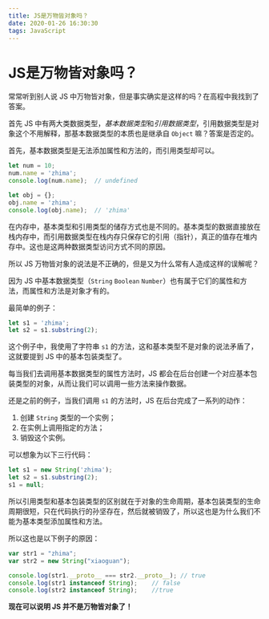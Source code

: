 ```yaml
---
title: JS是万物皆对象吗？
date: 2020-01-26 16:30:30
tags: JavaScript
---
```


# JS是万物皆对象吗？

常常听到别人说 JS 中万物皆对象，但是事实确实是这样的吗？在高程中我找到了答案。

首先 JS 中有两大类数据类型，*基本数据类型*和*引用数据类型*，引用数据类型是对象这个不用解释，那基本数据类型的本质也是继承自 `Object` 嘛？答案是否定的。

首先，基本数据类型是无法添加属性和方法的，而引用类型却可以。

```js
let num = 10;
num.name = 'zhima';
console.log(num.name);	// undefined

let obj = {};
obj.name = 'zhima';
console.log(obj.name);	// 'zhima'
```

在内存中，基本类型和引用类型的储存方式也是不同的。基本类型的数据直接放在栈内存中，而引用数据类型在栈内存只保存它的引用（指针），真正的值存在堆内存中。这也是这两种数据类型访问方式不同的原因。

所以 JS 万物皆对象的说法是不正确的，但是又为什么常有人造成这样的误解呢？

因为 JS 中基本数据类型（`String` `Boolean` `Number`）也有属于它们的属性和方法，而属性和方法是对象才有的。

最简单的例子：

```js
let s1 = 'zhima';
let s2 = s1.substring(2);
```

这个例子中，我使用了字符串 `s1` 的方法，这和基本类型不是对象的说法矛盾了，这就要提到 JS 中的基本包装类型了。

每当我们去调用基本数据类型的属性方法时，JS 都会在后台创建一个对应基本包装类型的对象，从而让我们可以调用一些方法来操作数据。

还是之前的例子，当我们调用 `s1` 的方法时，JS 在后台完成了一系列的动作：

1. 创建 `String` 类型的一个实例；
2. 在实例上调用指定的方法；
3. 销毁这个实例。

可以想象为以下三行代码：

```js
let s1 = new String('zhima');
let s2 = s1.substring(2);
s1 = null;
```

所以引用类型和基本包装类型的区别就在于对象的生命周期，基本包装类型的生命周期很短，只在代码执行的孙坚存在，然后就被销毁了，所以这也是为什么我们不能为基本类型添加属性和方法。

所以这也是以下例子的原因：

```js
var str1 = "zhima";
var str2 = new String("xiaoguan");

console.log(str1.__proto__ === str2.__proto__);	// true
console.log(str1 instanceof String);	// false
console.log(str2 instanceof String);	//true
```

**现在可以说明 JS 并不是万物皆对象了！**